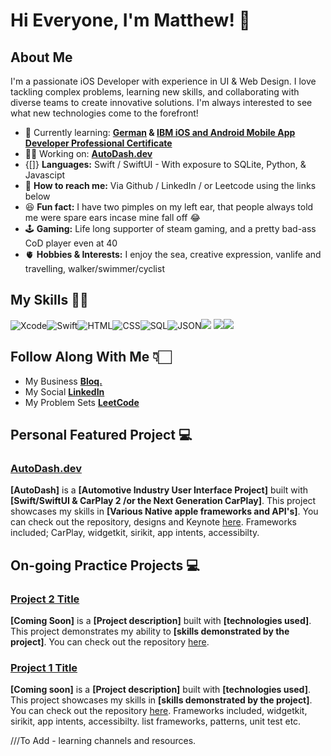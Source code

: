 # Hi Everyone, I'm Matthew! 👋


## About Me 

I'm a passionate iOS Developer with experience in UI & Web Design. I love tackling complex problems, learning new skills, and collaborating with diverse teams to create innovative solutions. I'm always interested to see what new technologies come to the forefront! 

- 🚀 Currently learning: **[German](https://www.duolingo.com) & [IBM iOS and Android Mobile App Developer Professional Certificate](https://www.coursera.org/professional-certificates/ibm-ios-android-mobile-app-developer-pc)** 
- 👨‍💻 Working on: **[AutoDash.dev](https://autodash.dev)**
- {[]} **Languages:** Swift / SwiftUI - With exposure to SQLite, Python, & Javascipt
- 📩 **How to reach me:** Via Github / LinkedIn / or Leetcode using the links below
- 😆 **Fun fact:** I have two pimples on my left ear, that people always told me were spare ears incase mine fall off 😂 
- 🕹️ **Gaming:** Life long supporter of steam gaming, and a pretty bad-ass CoD player even at 40
- 🫀 **Hobbies & Interests:** I enjoy the sea, creative expression, vanlife and travelling, walker/swimmer/cyclist 


## My Skills 👨‍💻
![Xcode](https://img.shields.io/badge/Xcode-007ACC?style=for-the-badge&logo=Xcode&logoColor=white)![Swift](https://img.shields.io/badge/Swift-FA7343?style=for-the-badge&logo=swift&logoColor=white)![HTML](https://img.shields.io/badge/HTML5-E34F26?style=for-the-badge&logo=html5&logoColor=white)![CSS](https://img.shields.io/badge/CSS3-1572B6?style=for-the-badge&logo=css3&logoColor=white)![SQL](https://img.shields.io/badge/Sqlite-003B57?style=for-the-badge&logo=sqlite&logoColor=white)![JSON](https://img.shields.io/badge/json-5E5C5C?style=for-the-badge&logo=json&logoColor=white)![](https://img.shields.io/badge/Figma-F24E1E?style=for-the-badge&logo=figma&logoColor=white)
![](https://img.shields.io/badge/Framer-black?style=for-the-badge&logo=framer&logoColor=blue)![](https://img.shields.io/badge/firebase-ffca28?style=for-the-badge&logo=firebase&logoColor=black)







## Follow Along With Me 👇🏻

- My Business [**Bloq.**](https://www.bloq.design) 
- My Social [**LinkedIn**](https://www.linkedin.com/in/SwiftSanders) 
- My Problem Sets [**LeetCode**](https://leetcode.com/u/SwiftSanders/) 






## Personal Featured Project 💻

### [AutoDash.dev](https://autodash.dev)

**[AutoDash]** is a **[Automotive Industry User Interface Project]** built with **[Swift/SwiftUI & CarPlay 2 /or the Next Generation CarPlay]**. This project showcases my skills in **[Various Native apple frameworks and API's]**. You can check out the repository, designs and Keynote [here](project_2_repository_link).
Frameworks included; CarPlay, widgetkit, sirikit, app intents, accessibilty. 


## On-going Practice Projects 💻

### [Project 2 Title](project_2_link)

**[Coming Soon]** is a **[Project description]** built with **[technologies used]**. This project demonstrates my ability to **[skills demonstrated by the project]**. You can check out the repository [here](project_1_repository_link).


### [Project 1 Title](project_1_link)

**[Coming soon]** is a **[Project description]** built with **[technologies used]**. This project showcases my skills in **[skills demonstrated by the project]**. You can check out the repository [here](project_2_repository_link).
Frameworks included, widgetkit, sirikit, app intents, accessibilty. list frameworks, patterns, unit test etc.



///To Add - learning channels and resources. 
